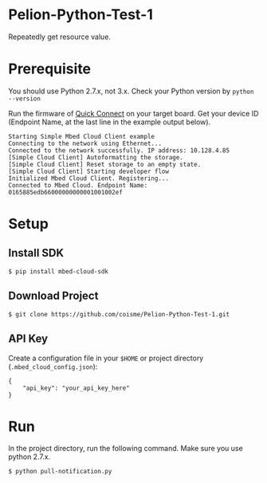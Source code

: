 # Pelion-Python-Test-1
Repeatedly get resource value.

# Prerequisite

You should use Python 2.7.x, not 3.x. Check your Python version by `python --version`

Run the firmware of [Quick Connect](https://cloud.mbed.com/quick-start) on your target board. Get your device ID (Endpoint Name, at the last line in the example output below).

```
Starting Simple Mbed Cloud Client example
Connecting to the network using Ethernet...
Connected to the network successfully. IP address: 10.128.4.85
[Simple Cloud Client] Autoformatting the storage.
[Simple Cloud Client] Reset storage to an empty state.
[Simple Cloud Client] Starting developer flow
Initialized Mbed Cloud Client. Registering...
Connected to Mbed Cloud. Endpoint Name: 0165885edb66000000000001001002ef
```

# Setup

## Install SDK

`$ pip install mbed-cloud-sdk`

## Download Project

`$ git clone https://github.com/coisme/Pelion-Python-Test-1.git`

## API Key

Create a configuration file in your `$HOME` or project directory (`.mbed_cloud_config.json`):
```
{
    "api_key": "your_api_key_here"
}
```
# Run

In the project directory, run the following command. Make sure you use python 2.7.x.

`$ python pull-notification.py`
